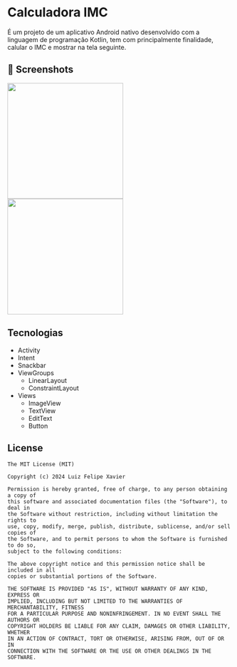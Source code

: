 # Calculadora IMC
É um projeto de um aplicativo Android nativo desenvolvido com a linguagem de programação Kotlin, tem com principalmente finalidade, calular o IMC e mostrar na tela seguinte.

## :camera_flash: Screenshots
<!-- You can add more screenshots here if you like -->

<img src="https://github.com/user-attachments/assets/303d7fa3-2b04-4e6f-9b7c-3976101676f6" width=260 />
<img src="https://github.com/user-attachments/assets/3a4eda90-7d8d-4d7c-b13d-e5dee0812fe5" width=260 />

## Tecnologias
- Activity
- Intent
- Snackbar
- ViewGroups
  - LinearLayout
  - ConstraintLayout
- Views
  - ImageView
  - TextView
  - EditText
  - Button   


## License
```
The MIT License (MIT)

Copyright (c) 2024 Luiz Felipe Xavier

Permission is hereby granted, free of charge, to any person obtaining a copy of
this software and associated documentation files (the "Software"), to deal in
the Software without restriction, including without limitation the rights to
use, copy, modify, merge, publish, distribute, sublicense, and/or sell copies of
the Software, and to permit persons to whom the Software is furnished to do so,
subject to the following conditions:

The above copyright notice and this permission notice shall be included in all
copies or substantial portions of the Software.

THE SOFTWARE IS PROVIDED "AS IS", WITHOUT WARRANTY OF ANY KIND, EXPRESS OR
IMPLIED, INCLUDING BUT NOT LIMITED TO THE WARRANTIES OF MERCHANTABILITY, FITNESS
FOR A PARTICULAR PURPOSE AND NONINFRINGEMENT. IN NO EVENT SHALL THE AUTHORS OR
COPYRIGHT HOLDERS BE LIABLE FOR ANY CLAIM, DAMAGES OR OTHER LIABILITY, WHETHER
IN AN ACTION OF CONTRACT, TORT OR OTHERWISE, ARISING FROM, OUT OF OR IN
CONNECTION WITH THE SOFTWARE OR THE USE OR OTHER DEALINGS IN THE SOFTWARE.
```
